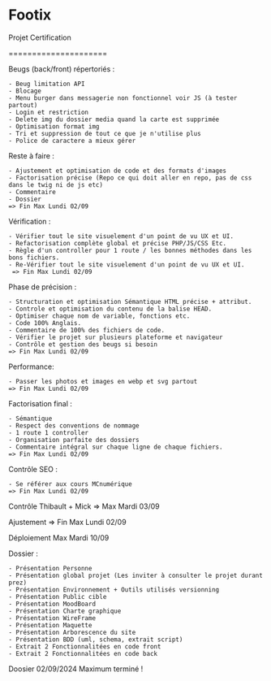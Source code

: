 # Footix

Projet Certification

=====================
  
Beugs (back/front) répertoriés : 

    - Beug limitation API
    - Blocage 
    - Menu burger dans messagerie non fonctionnel voir JS (à tester partout)
    - Login et restriction
    - Delete img du dossier media quand la carte est supprimée 
    - Optimisation format img
    - Tri et suppression de tout ce que je n'utilise plus
    - Police de caractere a mieux gérer
    
Reste à faire :

    - Ajustement et optimisation de code et des formats d'images
    - Factorisation précise (Repo ce qui doit aller en repo, pas de css dans le twig ni de js etc)
    - Commentaire 
    - Dossier
    => Fin Max Lundi 02/09
    

Vérification : 

    - Vérifier tout le site visuelement d'un point de vu UX et UI.
    - Refactorisation complète global et précise PHP/JS/CSS Etc.
    - Règle d'un controller pour 1 route / les bonnes méthodes dans les bons fichiers.
    - Re-Vérifier tout le site visuelement d'un point de vu UX et UI.
     => Fin Max Lundi 02/09


Phase de précision : 

    - Structuration et optimisation Sémantique HTML précise + attribut.
    - Controle et optimisation du contenu de la balise HEAD.
    - Optimiser chaque nom de variable, fonctions etc. 
    - Code 100% Anglais.
    - Commentaire de 100% des fichiers de code.
    - Vérifier le projet sur plusieurs plateforme et navigateur
    - Contrôle et gestion des beugs si besoin
    => Fin Max Lundi 02/09


Performance: 
 
    - Passer les photos et images en webp et svg partout
    => Fin Max Lundi 02/09

Factorisation final : 
 
    - Sémantique
    - Respect des conventions de nommage
    - 1 route 1 controller
    - Organisation parfaite des dossiers 
    - Commentaire intégral sur chaque ligne de chaque fichiers.
    => Fin Max Lundi 02/09

Contrôle SEO :

    - Se référer aux cours MCnumérique
    => Fin Max Lundi 02/09

Contrôle Thibault + Mick 
    =>  Max Mardi 03/09

Ajustement
    => Fin Max Lundi 02/09

Déploiement Max Mardi 10/09

Dossier : 

    - Présentation Personne 
    - Présentation global projet (Les inviter à consulter le projet durant prez)
    - Présentation Environnement + Outils utilisés versionning
    - Présentation Public cible
    - Présentation MoodBoard 
    - Présentation Charte graphique
    - Présentation WireFrame
    - Présentation Maquette 
    - Présentation Arborescence du site
    - Présentation BDD (uml, schema, extrait script)
    - Extrait 2 Fonctionnalitées en code front 
    - Extrait 2 Fonctionnalitées en code back

Doosier 02/09/2024 Maximum terminé !